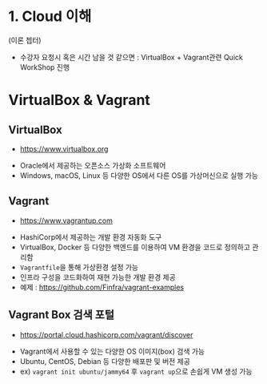 # 1. Cloud 이해
  (이론 쳅터)
  - 수강자 요청시 혹은 시간 남을 것 같으면 : VirtualBox + Vagrant관련 Quick WorkShop 진행

# VirtualBox & Vagrant 

## VirtualBox
* https://www.virtualbox.org  
 - Oracle에서 제공하는 오픈소스 가상화 소프트웨어  
 - Windows, macOS, Linux 등 다양한 OS에서 다른 OS를 가상머신으로 실행 가능

## Vagrant
* https://www.vagrantup.com  
 - HashiCorp에서 제공하는 개발 환경 자동화 도구  
 - VirtualBox, Docker 등 다양한 백엔드를 이용하여 VM 환경을 코드로 정의하고 관리함  
 - `Vagrantfile`을 통해 가상환경 설정 가능  
 - 인프라 구성을 코드화하여 재현 가능한 개발 환경 제공
 - 예제 : https://github.com/Finfra/vagrant-examples

## Vagrant Box 검색 포털
* https://portal.cloud.hashicorp.com/vagrant/discover  
 - Vagrant에서 사용할 수 있는 다양한 OS 이미지(box) 검색 가능  
 - Ubuntu, CentOS, Debian 등 다양한 배포판 및 버전 제공  
 - ex) `vagrant init ubuntu/jammy64` 후 `vagrant up`으로 손쉽게 VM 생성 가능